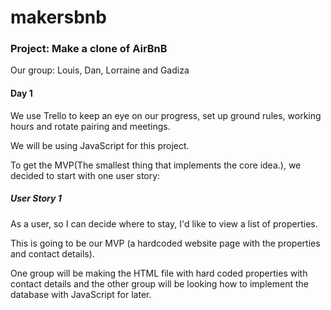 # makersbnb

### Project: Make a clone of AirBnB

Our group: Louis, Dan, Lorraine and Gadiza

#### Day 1

We use Trello to keep an eye on our progress, set up ground rules, working hours and rotate pairing and meetings.

We will be using JavaScript for this project.

To get the MVP(The smallest thing that implements the core idea.), we decided to start with one user story:

##### User Story 1

As a user, so I can decide where to stay, I'd like to view a list of properties.

This is going to be our MVP (a hardcoded website page with the properties and contact details).

One group will be making the HTML file with hard coded properties with contact details and the other group will be looking how to implement the database with JavaScript for later.
